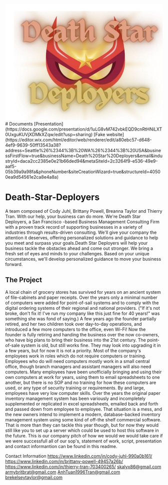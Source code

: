 <center>
  <img src="https://github.com/Death-Star-Deployers/Documents/blob/main/DealthStar.png">
</center>
# Documents
[Presentation](https://docs.google.com/presentation/d/1uLG8vM742vbkEQD9cnRtHNiLXT0UxguKUVjXDMkXZqw/edit?usp=sharing)
[Fake website](https://editor.wix.com/html/editor/web/renderer/edit/a80ebc57-d648-4ef9-9639-50ff13543a38?address=Seattle%26%2344%3B%20WA%26%2344%3B%20USA&businessFirstFlow=true&businessName=Death%20Star%20Deployers&email&industryId=daca2cc2385e0e21b66ded94&metaSiteId=2c3264f9-e536-49e9-aaf5-05b39a9a98fa&phoneNumber&siteCreationWizard=true&structureId=40500ea9d54561e2ca8e4a8a)

# Death-Star-Deployers
A team composed of Cody Juhl, Brittany Powell, Breanna Taylor and Thierry Tran. With our help, your business can do more. We're Death Star Deployers, a San Francisco -based Business Management Consulting Firm with a proven track record of supporting businesses in a variety of industries through results-driven consulting. We'll give your company the attention it deserves, offering personalized solutions and guidance to help you meet and surpass your goals.Death Star Deployers will help your business tackle the obstacles ahead and come out stronger. We bring a fresh set of eyes and minds to your challenges. Based on your unique circumstances, we'll develop personalized guidance to move your business forward.
## The Project 
A local chain of grocery stores has survived for years on an ancient system of file-cabinets and paper receipts.
Over the years only a minimal number of computers were added for point-of-sail systems and to comply with the digital ordering systems of their regional and national providers. ("If it's not broke, don't fix it! I've run my company like this just fine for 40 years!" was something she was fond of saying.) A few years ago the founder partially retired, and her two children took over day-to-day operations, and introduced a few more computers to the office, even Wi-Fi! Now the founder is fully retiring and handing the business over the now co-owners, who have big plans to bring their business into the 21st century.
The point-of-sale system is old, but still works fine. They may look into upgrading it in a few years, but for now it is not a priority.
Most of the company's employees work in roles which do not require computers or training.
Employees who do will need computers mostly work in a small central office, though branch managers and assistant managers will also need computers.
Many employees have been unofficially bringing and using their own computers at work for years, using them to email spreadsheets to one another, but there is no SOP and no training for how these computers are used, or any type of security training or requirements.
By and large, employees have very low computer skills.
Over the years the original paper inventory management system has been variously and incompletely supplemented or replicated in excel spreadsheets, emailed back and forth and passed down from employee to employee.
That situation is a mess, and the new owners intend to implement a modern, database-backed inventory management system using some kind of off-the shelf commercial software. That is more than they can tackle this year though, but for now they would still like you to set up a server which could be used to host this software in the future. 
This is our company pitch of how we would we would take care if we were successfull all of our sop's, statement of work, script, presentation and contact informantion can be found in this readme. 




Contact Information 
https://www.linkedin.com/in/cody-juhl-990a0b161/ 
https://www.linkedin.com/in/brittany-powell-49457a26b/
https://www.linkedin.com/in/thierry-tran-703400265/ 
skalyx86@gmail.com
armybritbrat@gmail.com
AnhTuan1996Tran@gmail.com
brekelseytaylor@gmail.com

